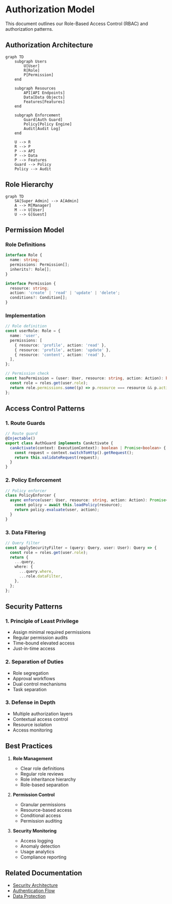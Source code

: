 # Authorization Model

This document outlines our Role-Based Access Control (RBAC) and authorization patterns.

## Authorization Architecture

```mermaid
graph TD
    subgraph Users
        U[User]
        R[Role]
        P[Permission]
    end

    subgraph Resources
        API[API Endpoints]
        Data[Data Objects]
        Features[Features]
    end

    subgraph Enforcement
        Guard[Auth Guard]
        Policy[Policy Engine]
        Audit[Audit Log]
    end

    U --> R
    R --> P
    P --> API
    P --> Data
    P --> Features
    Guard --> Policy
    Policy --> Audit
```

## Role Hierarchy

```mermaid
graph TD
    SA[Super Admin] --> A[Admin]
    A --> M[Manager]
    M --> U[User]
    U --> G[Guest]
```

## Permission Model

### Role Definitions

```typescript
interface Role {
  name: string;
  permissions: Permission[];
  inherits?: Role[];
}

interface Permission {
  resource: string;
  action: 'create' | 'read' | 'update' | 'delete';
  conditions?: Condition[];
}
```

### Implementation

```typescript
// Role definition
const userRole: Role = {
  name: 'user',
  permissions: [
    { resource: 'profile', action: 'read' },
    { resource: 'profile', action: 'update' },
    { resource: 'content', action: 'read' },
  ],
};

// Permission check
const hasPermission = (user: User, resource: string, action: Action): boolean => {
  const role = roles.get(user.role);
  return role.permissions.some((p) => p.resource === resource && p.action === action);
};
```

## Access Control Patterns

### 1. Route Guards

```typescript
// Route guard
@Injectable()
export class AuthGuard implements CanActivate {
  canActivate(context: ExecutionContext): boolean | Promise<boolean> {
    const request = context.switchToHttp().getRequest();
    return this.validateRequest(request);
  }
}
```

### 2. Policy Enforcement

```typescript
// Policy enforcer
class PolicyEnforcer {
  async enforce(user: User, resource: string, action: Action): Promise<boolean> {
    const policy = await this.loadPolicy(resource);
    return policy.evaluate(user, action);
  }
}
```

### 3. Data Filtering

```typescript
// Query filter
const applySecurityFilter = (query: Query, user: User): Query => {
  const role = roles.get(user.role);
  return {
    ...query,
    where: {
      ...query.where,
      ...role.dataFilter,
    },
  };
};
```

## Security Patterns

### 1. Principle of Least Privilege

- Assign minimal required permissions
- Regular permission audits
- Time-bound elevated access
- Just-in-time access

### 2. Separation of Duties

- Role segregation
- Approval workflows
- Dual control mechanisms
- Task separation

### 3. Defense in Depth

- Multiple authorization layers
- Contextual access control
- Resource isolation
- Access monitoring

## Best Practices

1. **Role Management**

   - Clear role definitions
   - Regular role reviews
   - Role inheritance hierarchy
   - Role-based separation

2. **Permission Control**

   - Granular permissions
   - Resource-based access
   - Conditional access
   - Permission auditing

3. **Security Monitoring**
   - Access logging
   - Anomaly detection
   - Usage analytics
   - Compliance reporting

## Related Documentation

- [Security Architecture](../system/security.md)
- [Authentication Flow](./authentication.md)
- [Data Protection](../data-flow/data-protection.md)
